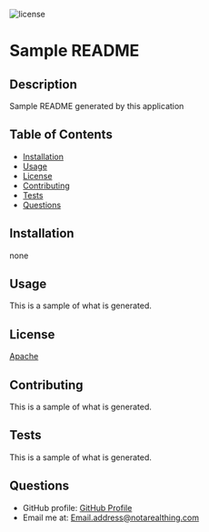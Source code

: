 ![license](https://img.shields.io/badge/license-Apache%20License%202.0-blue.svg)
  # Sample README

  ## Description
  Sample README generated by this application

  ## Table of Contents
  - [Installation](#installation)
  - [Usage](#usage)
  - [License](#license)
  - [Contributing](#contributing)
  - [Tests](#tests)
  - [Questions](#questions)

  ## Installation
  none

  ## Usage
  This is a sample of what is generated.

  ## License
  [Apache](https://choosealicense.com/licenses/apache-2.0/)

  ## Contributing
  This is a sample of what is generated.

  ## Tests
  This is a sample of what is generated.

  ## Questions
  - GitHub profile: [GitHub Profile](https://github.com/name/)
  - Email me at: Email.address@notarealthing.com
